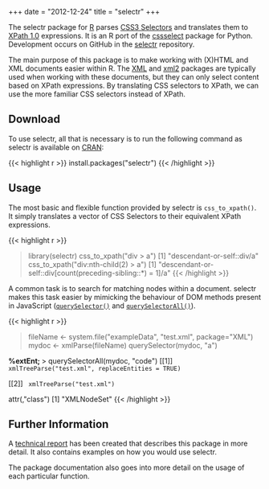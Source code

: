 +++
date = "2012-12-24"
title = "selectr"
+++

The selectr package for [R](https://www.r-project.org/) parses [CSS3
Selectors](https://www.w3.org/TR/css3-selectors/) and translates them
to [XPath 1.0](https://www.w3.org/TR/xpath/) expressions. It is an R
port of the [cssselect](https://pythonhosted.org/cssselect/) package
for Python. Development occurs on GitHub in the [selectr](https://github.com/sjp/selectr)
repository.

The main purpose of this package is to make working with (X)HTML and
XML documents easier within R. The [XML](http://www.omegahat.org/RSXML/)
and [xml2](https://github.com/hadley/xml2) packages are typically used
when working with these documents, but they can only select content based
on XPath expressions. By translating CSS selectors to XPath, we can use
the more familiar CSS selectors instead of XPath.

## Download

To use selectr, all that is necessary is to run the following command
as selectr is available on
[CRAN](https://cran.r-project.org/package=selectr):

{{< highlight r >}}
install.packages("selectr")
{{< /highlight >}}

## Usage

The most basic and flexible function provided by selectr is
`css_to_xpath()`. It simply translates a vector of CSS Selectors to
their equivalent XPath expressions.

{{< highlight r >}}
> library(selectr)
> css_to_xpath("div > a")
[1] "descendant-or-self::div/a"
> css_to_xpath("div:nth-child(2) > a")
[1] "descendant-or-self::div[count(preceding-sibling::*) = 1]/a"
{{< /highlight >}}

A common task is to search for matching nodes within a
document. selectr makes this task easier by mimicking the behaviour of
DOM methods present in JavaScript
([`querySelector()`](https://developer.mozilla.org/en-US/docs/DOM/Document.querySelector)
and
[`querySelectorAll()`](https://developer.mozilla.org/en-US/docs/DOM/Document.querySelectorAll)).

{{< highlight r >}}
> fileName <- system.file("exampleData", "test.xml", package="XML")
> mydoc <- xmlParse(fileName)
> querySelector(mydoc, "a")
<a>
  <!-- A comment -->
  <b> 
    %extEnt;
  </b>
</a> 
> querySelectorAll(mydoc, "code")
[[1]]
<code>
xmlTreeParse("test.xml", replaceEntities = TRUE)
</code> 

[[2]]
<code>
xmlTreeParse("test.xml")
</code> 

attr(,"class")
[1] "XMLNodeSet"
{{< /highlight >}}

## Further Information

A [technical report](/projects/selectr/selectr.html)
has been created that describes this package in more detail. It also
contains examples on how you would use selectr.

The package documentation also goes into more detail on the usage of
each particular function.

